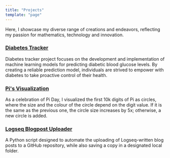 ```yaml
---
title: "Projects"
template: "page"
---
```


Here, I showcase my diverse range of creations and endeavors, reflecting my passion for mathematics, technology and innovation.

### [Diabetes Tracker](https://nourabosen.netlify.app/posts/enhancing-diabetes-management-with-machine-learning)
Diabetes tracker project focuses on the development and implementation of machine learning models for predicting diabetic blood glucose levels. By creating a reliable prediction model, individuals are strived to empower  with diabetes to take proactive control of their health.

### [Pi's Visualization](https://nourabosen.netlify.app/posts/crafting-pi's-visual-symphony)
As a celebration of Pi Day, I visualized the first 10k digits of Pi as circles, where the size and the colour of the circle depend on the digit value. If it is the same as the previous one, the circle size increases by 5x; otherwise, a new circle is added.

### [Logseq Blogpost Uploader](https://github.com/nourabosen/LogseqBlogpostUploader)
A Python script designed to automate the uploading of Logseq-written blog posts to a GitHub repository, while also saving a copy in a designated local folder.
